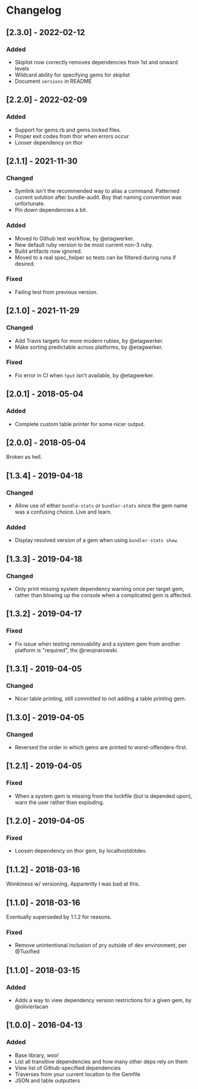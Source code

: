 Changelog
=============

## [2.3.0] - 2022-02-12

### Added
- Skiplist now correctly removes dependencies from 1st and onward levels
- Wildcard ability for specifying gems for skiplist
- Document `versions` in README

## [2.2.0] - 2022-02-09

### Added
- Support for gems.rb and gems.locked files.
- Proper exit codes from thor when errors occur
- Looser dependency on thor

## [2.1.1] - 2021-11-30

### Changed
- Symlink isn't the recommended way to alias a command. Patterned current
  solution after bundle-audit. Boy that naming convention was unfortunate.
- Pin down dependencies a bit.

### Added
- Moved to Github test workflow, by @etagwerker.
- New default ruby version to be most current non-3 ruby.
- Build artifacts now ignored.
- Moved to a real spec_helper so tests can be filtered during runs if desired.

### Fixed
- Failing test from previous version.

## [2.1.0] - 2021-11-29

### Changed
- Add Travis targets for more modern rubies, by @etagwerker.
- Make sorting predictable across platforms, by @etagwerker.

### Fixed
- Fix error in CI when `tput` isn't available, by @etagwerker.

## [2.0.1] - 2018-05-04

### Added
- Complete custom table printer for some nicer output.

## [2.0.0] - 2018-05-04
Broken as hell.

## [1.3.4] - 2019-04-18

### Changed
- Allow use of either `bundle-stats` or `bundler-stats` since the gem name was
  a confusing choice. Live and learn.

### Added
- Display resolved version of a gem when using `bundler-stats show`.

## [1.3.3] - 2019-04-18

### Changed
- Only print missing system dependency warning once per target gem, rather than
  blowing up the console when a complicated gem is affected.

## [1.3.2] - 2019-04-17

### Fixed
- Fix issue when testing removability and a system gem from another platform
  is "required", thx @rwojnarowski.

## [1.3.1] - 2019-04-05

### Changed
- Nicer table printing, still committed to not adding a table printing gem.

## [1.3.0] - 2019-04-05

### Changed
- Reversed the order in which gems are printed to worst-offenders-first.

## [1.2.1] - 2019-04-05

### Fixed
- When a system gem is missing from the lockfile (but is depended upon), warn
  the user rather than exploding.

## [1.2.0] - 2019-04-05

### Fixed
- Loosen dependency on thor gem, by localhostdotdev.

## [1.1.2] - 2018-03-16
Wonkiness w/ versioning. Apparently I was bad at this.

## [1.1.0] - 2018-03-16
Eventually superseded by 1.1.2 for reasons.

### Fixed
- Remove unintentional inclusion of pry outside of dev environment, per @Tuxified

## [1.1.0] - 2018-03-15

### Added
- Adds a way to view dependency version restrictions for a given gem, by @olivierlacan

## [1.0.0] - 2016-04-13

### Added
- Base library, woo!
- List all transitive dependencies and how many other deps rely on them
- View list of Github-specified dependencies
- Traverses from your current location to the Gemfile
- JSON and table outputters
